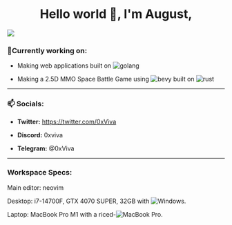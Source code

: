 <h1 align="center">Hello world 👋, I'm August, </h1>
<img src="https://user-images.githubusercontent.com/73097560/115834477-dbab4500-a447-11eb-908a-139a6edaec5c.gif">


### 👷Currently working on:

  - Making web applications built on <img alt="golang" src="https://img.shields.io/badge/Go-%2300ADD8.svg?&logo=go&logoColor=white"/> 

   - Making a 2.5D MMO Space Battle Game using <img alt="bevy" src="https://img.shields.io/badge/Bevy-232326?style=for-the-badge&logo=bevy&logoColor=white)"/> built on <img alt="rust" src="https://img.shields.io/badge/Rust-%23000000.svg?e&logo=rust&logoColor=white"/>

--------------------------------
  
### 📫 Socials:
  
- **Twitter:** https://twitter.com/0xViva 

- **Discord:** 0xviva

- **Telegram:** @0xViva

---------------------------------------------

<h3>Workspace Specs:</h3>
<p>
    
Main editor: neovim

Desktop: i7-14700F, GTX 4070 SUPER, 32GB with <img alt="Windows" src="https://custom-icon-badges.demolab.com/badge/Windows-0078D6?logo=windows11&logoColor=white"/>.

Laptop: MacBook Pro M1 with a riced-<img alt="MacBook Pro" src="https://img.shields.io/badge/macOS-000000?logo=apple&logoColor=F0F0F0"/>.
